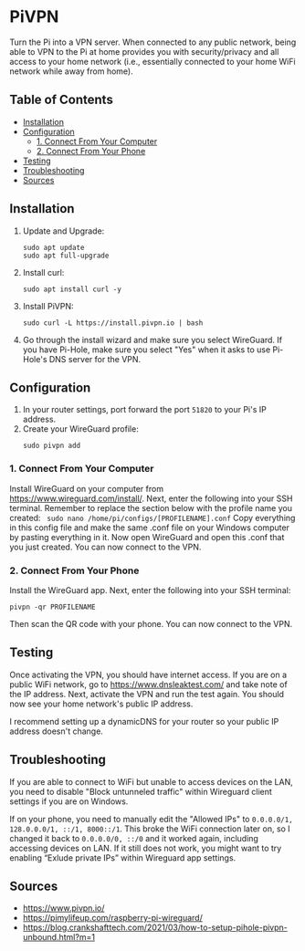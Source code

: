 # PiVPN

Turn the Pi into a VPN server. When connected to any public network, being able to VPN to the Pi at home provides you with security/privacy and all access to your home network (i.e., essentially connected to your home WiFi network while away from home).

## Table of Contents

- [Installation](#installation)
- [Configuration](#configuration)
  - [1. Connect From Your Computer](#1-connect-from-your-computer)
  - [2. Connect From Your Phone](#2-connect-from-your-phone)
- [Testing](#testing)
- [Troubleshooting](#troubleshooting)
- [Sources](#sources)

## Installation

1. Update and Upgrade:
   ```
   sudo apt update
   sudo apt full-upgrade
   ```
2. Install curl:
   ```
   sudo apt install curl -y
   ```
3. Install PiVPN:
   ```
   sudo curl -L https://install.pivpn.io | bash
   ```
4. Go through the install wizard and make sure you select WireGuard. If you have Pi-Hole, make sure you select "Yes" when it asks to use Pi-Hole's DNS server for the VPN.

## Configuration

1. In your router settings, port forward the port `51820` to your Pi's IP address.
2. Create your WireGuard profile:
   ```
   sudo pivpn add
   ```

### 1. Connect From Your Computer

Install WireGuard on your computer from https://www.wireguard.com/install/. Next, enter the following into your SSH terminal. Remember to replace the section below with the profile name you created:
`  sudo nano /home/pi/configs/[PROFILENAME].conf
 `
Copy everything in this config file and make the same .conf file on your Windows computer by pasting everything in it. Now open WireGuard and open this .conf that you just created. You can now connect to the VPN.

### 2. Connect From Your Phone

Install the WireGuard app. Next, enter the following into your SSH terminal:

```
pivpn -qr PROFILENAME
```

Then scan the QR code with your phone. You can now connect to the VPN.

## Testing

Once activating the VPN, you should have internet access. If you are on a public WiFi network, go to https://www.dnsleaktest.com/ and take note of the IP address. Next, activate the VPN and run the test again. You should now see your home network's public IP address.

I recommend setting up a dynamicDNS for your router so your public IP address doesn't change.

## Troubleshooting

If you are able to connect to WiFi but unable to access devices on the LAN, you need to disable "Block untunneled traffic" within Wireguard client settings if you are on Windows.

If on your phone, you need to manually edit the "Allowed IPs" to `0.0.0.0/1, 128.0.0.0/1, ::/1, 8000::/1`. This broke the WiFi connection later on, so I changed it back to `0.0.0.0/0, ::/0` and it worked again, including accessing devices on LAN. If it still does not work, you might want to try enabling “Exlude private IPs” within Wireguard app settings.

## Sources

- https://www.pivpn.io/
- https://pimylifeup.com/raspberry-pi-wireguard/
- https://blog.crankshafttech.com/2021/03/how-to-setup-pihole-pivpn-unbound.html?m=1
